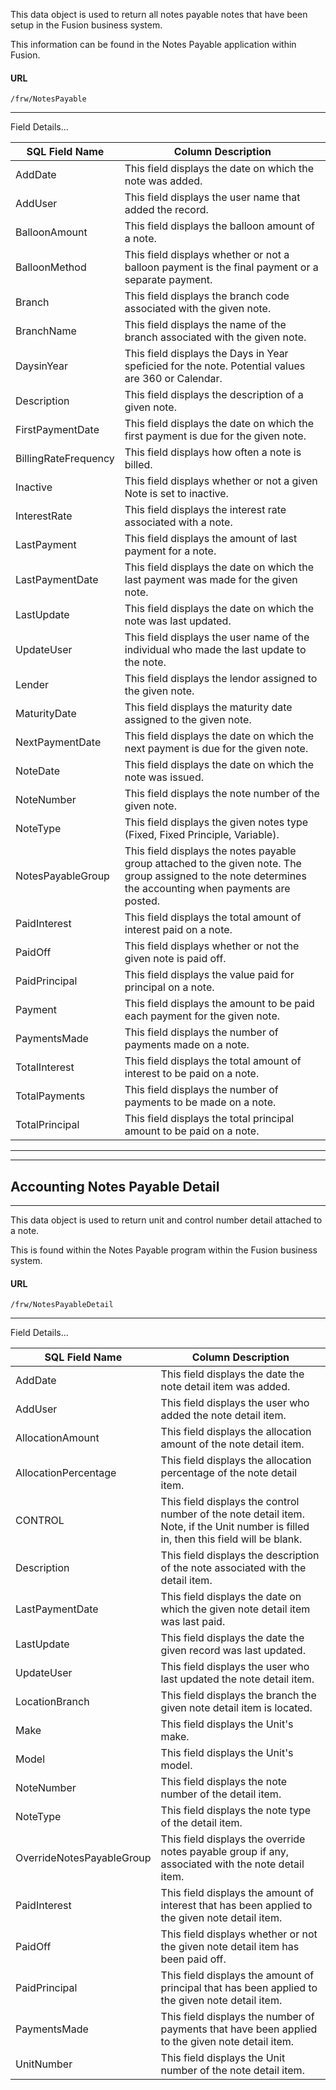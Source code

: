 This data object is used to return all notes payable notes that have been setup in the Fusion business system.

This information can be found in the Notes Payable application within Fusion.

 
#### URL 
```
/frw/NotesPayable
``` 
---
Field Details...

| **SQL Field Name**   | **Column Description**                                                                                                                                      |
|---|---|
| AddDate              | This field displays the date on which the note was added.                                                                                                   |
| AddUser              | This field displays the user name that added the record.                                                                                                    |
| BalloonAmount        | This field displays the balloon amount of a note.                                                                                                           |
| BalloonMethod        | This field displays whether or not a balloon payment is the final payment or a separate payment.                                                            |
| Branch               | This field displays the branch code associated with the given note.                                                                                         |
| BranchName           | This field displays the name of the branch associated with the given note.                                                                                  |
| DaysinYear           | This field displays the Days in Year speficied for the note.  Potential values are 360 or Calendar.                                                         |
| Description          | This field displays the description of a given note.                                                                                                        |
| FirstPaymentDate     | This field displays the date on which the first payment is due for the given note.                                                                          |
| BillingRateFrequency | This field displays how often a note is billed.                                                                                                             |
| Inactive             | This field displays whether or not a given Note is set to inactive.                                                                                         |
| InterestRate         | This field displays the interest rate associated with a note.                                                                                               |
| LastPayment          | This field displays the amount of last payment for a note.                                                                                                  |
| LastPaymentDate      | This field displays the date on which the last payment was made for the given note.                                                                         |
| LastUpdate           | This field displays the date on which the note was last updated.                                                                                            |
| UpdateUser           | This field displays the user name of the individual who made the last update to the note.                                                                   |
| Lender               | This field displays the lendor assigned to the given note.                                                                                                  |
| MaturityDate         | This field displays the maturity date assigned to the given note.                                                                                           |
| NextPaymentDate      | This field displays the date on which the next payment is due for the given note.                                                                           |
| NoteDate             | This field displays the date on which the note was issued.                                                                                                  |
| NoteNumber           | This field displays the note number of the given note.                                                                                                      |
| NoteType             | This  field displays the given notes type (Fixed, Fixed Principle, Variable).                                                                               |
| NotesPayableGroup    | This field displays the notes payable group attached to the given note.  The group assigned to the note determines the accounting when payments are posted. |
| PaidInterest         | This field displays the total amount of interest paid on a note.                                                                                            |
| PaidOff              | This field displays whether or not the given note is paid off.                                                                                              |
| PaidPrincipal        | This field displays the value paid for principal on a note.                                                                                                 |
| Payment              | This field displays the amount to be paid each payment for the given note.                                                                                  |
| PaymentsMade         | This field displays the number of payments made on a note.                                                                                                  |
| TotalInterest        | This field displays the total amount of interest to be paid on a note.                                                                                      |
| TotalPayments        | This field displays the number of payments to be made on a note.                                                                                            |
| TotalPrincipal       | This field displays the total principal amount to be paid on a note.                                                                                        |

---
---

## Accounting Notes Payable Detail
---

This data object is used to return unit and control number detail attached to a note.

This is found within the Notes Payable program within the Fusion business
system.

 
#### URL 
```
/frw/NotesPayableDetail
``` 
 ---
Field Details...

| **SQL Field Name**        | **Column Description**                                                                                                                |
|---|---|
| AddDate                   | This field displays the date the note detail item was added.                                                                          |
| AddUser                   | This field displays the user who added the note detail item.                                                                          |
| AllocationAmount          | This field displays the allocation amount of the note detail item.                                                                    |
| AllocationPercentage      | This field displays the allocation percentage of the note detail item.                                                                |
| CONTROL                   | This field displays the control number of the note detail item. Note, if the Unit number is filled in, then this field will be blank. |
| Description               | This field displays the description of the note associated with the detail item.                                                      |
| LastPaymentDate           | This field displays the date on which the given note detail item was last paid.                                                       |
| LastUpdate                | This field displays the date the given record was last updated.                                                                       |
| UpdateUser                | This field displays the user who last updated the note detail item.                                                                   |
| LocationBranch            | This field displays the branch the given note detail item is located.                                                                 |
| Make                      | This field displays the Unit's make.                                                                                                  |
| Model                     | This field displays the Unit's model.                                                                                                 |
| NoteNumber                | This field displays the note number of the detail item.                                                                               |
| NoteType                  | This field displays the note type of the detail item.                                                                                 |
| OverrideNotesPayableGroup | This field displays the override notes payable group if any, associated with the note detail item.                                    |
| PaidInterest              | This field displays the amount of interest that has been applied to the given note detail item.                                       |
| PaidOff                   | This field displays whether or not the given note detail item has been paid off.                                                      |
| PaidPrincipal             | This field displays the amount of principal that has been applied to the given note detail item.                                      |
| PaymentsMade              | This field displays the number of payments that have been applied to the given note detail item.                                      |
| UnitNumber                | This field displays the Unit number of the note detail item.                                                                          |